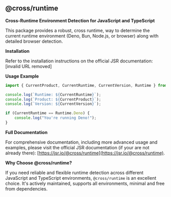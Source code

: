 ## @cross/runtime

**Cross-Runtime Environment Detection for JavaScript and TypeScript**

This package provides a robust, cross runtime, way to determine the current runtime environment (Deno, Bun, Node.js, or browser) along with detailed browser detection.

**Installation**

Refer to the installation instructions on the official JSR documentation: [invalid URL removed]

**Usage Example**

```javascript
import { CurrentProduct, CurrentRuntime, CurrentVersion, Runtime } from "@cross/runtime";

console.log(`Runtime: ${CurrentRuntime}`);
console.log(`Product: ${CurrentProduct}`);
console.log(`Version: ${CurrentVersion}`);

if (CurrentRuntime == Runtime.Deno) {
    console.log("You're running Deno!");
}
```

**Full Documentation**

For comprehensive documentation, including more advanced usage and examples, please visit the official JSR documentation (if your are not already there):
[https://jsr.io/@cross/runtime](https://jsr.io/@cross/runtime).

**Why Choose @cross/runtime?**

If you need reliable and flexible runtime detection across different JavaScript and TypeScript environments, `@cross/runtime` is an excellent choice. It's actively maintained, supports all
environments, minimal and free from dependencies.
